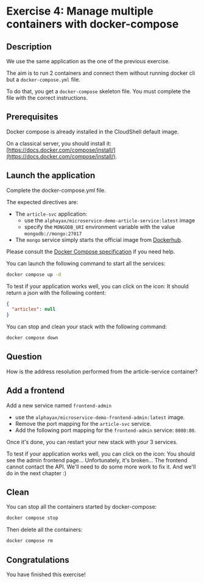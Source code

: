 # Exercise 4: Manage multiple containers with docker-compose

<walkthrough-tutorial-duration duration="20.0"></walkthrough-tutorial-duration>

## Description

We use the same application as the one of the previous exercise.

The aim is to run 2 containers and connect them without running docker cli but a `docker-compose.yml` file.

To do that, you get a `docker-compose` skeleton file. You must complete the file with the correct instructions.

## Prerequisites

Docker compose is already installed in the CloudShell default image.

On a classical server, you should install it: [https://docs.docker.com/compose/install/](https://docs.docker.com/compose/install/).

## Launch the application

Complete the <walkthrough-editor-open-file filePath="docker-compose.yml">docker-compose.yml</walkthrough-editor-open-file> file.

The expected directives are:
* The `article-svc` application:
  * use the `alphayax/microservice-demo-article-service:latest` image 
  * specify the `MONGODB_URI` environment variable with the value `mongodb://mongo:27017`
* The `mongo` service simply starts the official image from [Dockerhub](https://hub.docker.com/).

Please consult the [Docker Compose specification](https://github.com/compose-spec/compose-spec/blob/master/spec.md) if you need help.

You can launch the following command to start all the services:

```sh
docker compose up -d
```

To test if your application works well, you can click on the <walkthrough-web-preview-icon></walkthrough-web-preview-icon> 
icon: It should return a json with the following content: 

```json
{
  "articles": null
}
```

You can stop and clean your stack with the following command:

```sh
docker compose down
```

## Question

How is the address resolution performed from the article-service container?

## Add a frontend

Add a new service named `frontend-admin`
- use the `alphayax/microservice-demo-frontend-admin:latest` image. 
- Remove the port mapping for the `article-svc` service.
- Add the following port mapping for the `frontend-admin` service: `8080:80`.

Once it's done, you can restart your new stack with your 3 services.

To test if your application works well, you can click on the <walkthrough-web-preview-icon></walkthrough-web-preview-icon>
icon: You should see the admin frontend page... Unfortunately, it's broken... The frontend cannot contact the API.
We'll need to do some more work to fix it. And we'll do in the next chapter :)

## Clean

You can stop all the containers started by docker-compose:

```sh
docker compose stop
```

Then delete all the containers:

```sh
docker compose rm
```

## Congratulations

You have finished this exercise!

<walkthrough-conclusion-trophy></walkthrough-conclusion-trophy>
